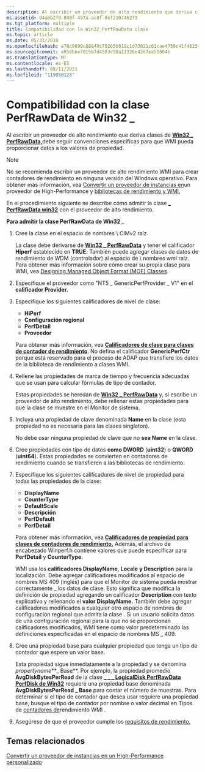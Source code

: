 ```yaml
---
description: Al escribir un proveedor de alto rendimiento que deriva clases de Win32 PerfRawData, debe seguir convenciones específicas para que WMI pueda proporcionar datos a los valores \_ de propiedad.
ms.assetid: 04abb2f9-800f-497a-ac8f-8ef210746273
ms.tgt_platform: multiple
title: Compatibilidad con la Win32_PerfRawData clase
ms.topic: article
ms.date: 05/31/2018
ms.openlocfilehash: e70c9899c88849c70265b019c1d73021c61cae4758c41f462349537bd2e806ab
ms.sourcegitcommit: e858bbe701567d4583c50a11326e42d7ea51804b
ms.translationtype: MT
ms.contentlocale: es-ES
ms.lasthandoff: 08/11/2021
ms.locfileid: "119050123"
---
```

# <a name="supporting-the-win32_perfrawdata-class"></a>Compatibilidad con la clase PerfRawData de Win32 \_

Al escribir un proveedor de alto rendimiento que deriva clases de [**Win32 \_ PerfRawData,**](/windows/desktop/CIMWin32Prov/win32-perfrawdata)debe seguir convenciones específicas para que WMI pueda proporcionar datos a los valores de propiedad.

> [!Note]  
> No se recomienda escribir un proveedor de alto rendimiento WMI para crear contadores de rendimiento en ninguna versión del Windows operativo. Para obtener más información, vea [Convertir un proveedor de instancias en](making-an-instance-provider-into-a-high-performance-provider.md)un proveedor de High-Performance y [bibliotecas de rendimiento y WMI.](performance-libraries-and-wmi.md)

 

En el procedimiento siguiente se describe cómo admitir la clase [**\_ PerfRawData win32**](/windows/desktop/CIMWin32Prov/win32-perfrawdata) con el proveedor de alto rendimiento.

**Para admitir la clase PerfRawData de Win32 \_**

1.  Cree la clase en el espacio de nombres \\ CIMv2 raíz.

    La clase debe derivarse de [**Win32 \_ PerfRawData**](/windows/desktop/CIMWin32Prov/win32-perfrawdata) y tener el calificador **Hiperf** establecido en **TRUE.** También puede agregar clases de datos de rendimiento de WDM (controlador) al espacio de \\ nombres wmi raíz. Para obtener más información sobre cómo crear su propia clase para WMI, vea [Designing Managed Object Format (MOF) Classes](designing-managed-object-format--mof--classes.md).

2.  Especifique el proveedor como "NT5 \_ GenericPerfProvider \_ V1" en el **calificador Provider.**
3.  Especifique los siguientes calificadores de nivel de clase:

    -   **HiPerf**
    -   **Configuración regional**
    -   **PerfDetail**
    -   **Proveedor**

    Para obtener más información, vea [**Calificadores de clase para clases de contador de rendimiento**](class-qualifiers-for-performance-counter-classes.md). No defina el calificador **GenericPerfCtr** porque está reservado para el proceso de ADAP que transfiere los datos de la biblioteca de rendimiento a clases WMI.

4.  Rellene las propiedades de marca de tiempo y frecuencia adecuadas que se usan para calcular fórmulas de tipo de contador.

    Estas propiedades se heredan de [**Win32 \_ PerfRawData**](/windows/desktop/CIMWin32Prov/win32-perfrawdata) y, si escribe un proveedor de alto rendimiento, debe rellenar estas propiedades para que la clase se muestre en el Monitor de sistema.

5.  Incluya una propiedad de clave denominada **Name** en la clase (esta propiedad no es necesaria para las clases singleton).

    No debe usar ninguna propiedad de clave que no **sea Name** en la clase.

6.  Cree propiedades con tipo de datos **como DWORD** (**uint32**) o **QWORD** (**uint64**). Estas propiedades se convierten en contadores de rendimiento cuando se transfieren a las bibliotecas de rendimiento.
7.  Especifique los siguientes calificadores de nivel de propiedad para todas las propiedades de la clase:

    -   **DisplayName**
    -   **CounterType**
    -   **DefaultScale**
    -   **Descripción**
    -   **PerfDefault**
    -   **PerfDetail**

    Para obtener más información, vea [**Calificadores de propiedad para clases de contadores de rendimiento.**](property-qualifiers-for-performance-counter-classes.md) Además, el archivo de encabezado Winperf.h contiene valores que puede especificar para **PerfDetail** y **CounterType**.

    WMI usa los **calificadores DisplayName**, **Locale** **y Description** para la localización. Debe agregar calificadores modificados al espacio de nombres MS 409 (inglés) para que el Monitor de sistema pueda mostrar correctamente \_ los datos de clase. Esto significa que modifica la definición de propiedad agregando un calificador **Description** con texto explicativo y rellenando el **valor DisplayName.** También debe agregar calificadores modificados a cualquier otro espacio de nombres de configuración regional que admita la clase . Si un usuario solicita datos de una configuración regional para la que no se proporcionan calificadores modificados, WMI tiene como valor predeterminado las definiciones especificadas en el espacio de nombres MS \_ 409.

8.  Cree una propiedad base para cualquier propiedad que tenga un tipo de contador que espere un valor base.

    Esta propiedad sigue inmediatamente a la propiedad y se denomina *propertyname***\_ Base**. Por ejemplo, la propiedad promedio **AvgDiskBytesPerRead** de la clase [**\_ \_ \_ LogicalDisk PerfRawData PerfDisk de Win32**](./retrieving-raw-and-formatted-performance-data.md) requiere una propiedad base denominada **AvgDiskBytesPerRead \_ Base** para contar el número de muestras. Para determinar si el tipo de contador que desea usar requiere una propiedad base, busque el tipo de contador por nombre o valor decimal en Tipos de [contadores de](wmi-performance-counter-types.md)rendimiento WMI .

9.  Asegúrese de que el proveedor cumple los [requisitos de rendimiento.](supporting-the-win32-perfformatteddata-class.md)

## <a name="related-topics"></a>Temas relacionados

<dl> <dt>

[Convertir un proveedor de instancias en un High-Performance personalizado](making-an-instance-provider-into-a-high-performance-provider.md)
</dt> </dl>

 

 
